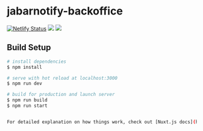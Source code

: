 # jabarnotify-backoffice

[![Netlify Status](https://api.netlify.com/api/v1/badges/67e3f72e-136c-4e8a-bbdd-885f313d68ca/deploy-status)](https://app.netlify.com/sites/jabarnotify-backoffice/deploys)
<a href="https://codeclimate.com/github/jabardigitalservice/jabarnotify-backoffice/maintainability"><img src="https://api.codeclimate.com/v1/badges/98449e8b959d3dc77997/maintainability" /></a>
<a href="https://codeclimate.com/github/jabardigitalservice/jabarnotify-backoffice/test_coverage"><img src="https://api.codeclimate.com/v1/badges/98449e8b959d3dc77997/test_coverage" /></a>

## Build Setup

```bash
# install dependencies
$ npm install

# serve with hot reload at localhost:3000
$ npm run dev

# build for production and launch server
$ npm run build
$ npm run start


For detailed explanation on how things work, check out [Nuxt.js docs](https://nuxtjs.org).
